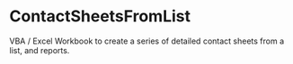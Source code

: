 # ContactSheetsFromList
VBA / Excel Workbook to create a series of detailed contact sheets from a list, and reports.
